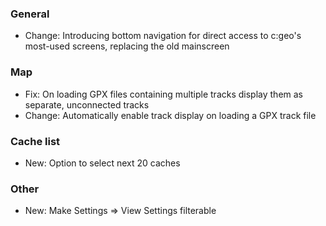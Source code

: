 ### General
- Change: Introducing bottom navigation for direct access to c:geo's most-used screens, replacing the old mainscreen

### Map
- Fix: On loading GPX files containing multiple tracks display them as separate, unconnected tracks
- Change: Automatically enable track display on loading a GPX track file

### Cache list
- New: Option to select next 20 caches

### Other
- New: Make Settings => View Settings filterable
